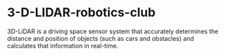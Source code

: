 # 3-D-LIDAR-robotics-club
3D-LiDAR is a driving space sensor system that accurately determines the distance and position of objects (such as cars and obstacles) and calculates that information in real-time.
